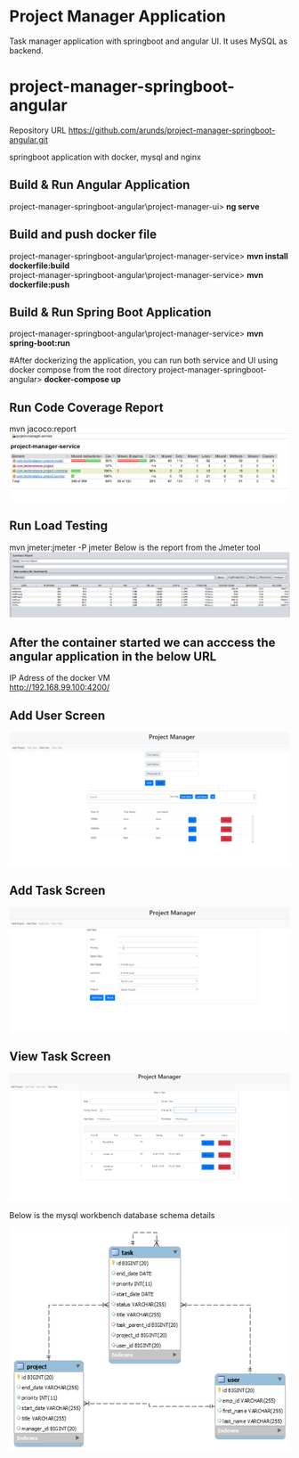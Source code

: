 # Project Manager Application
Task manager application with springboot and angular UI. It uses MySQL as backend.

# project-manager-springboot-angular
Repository URL
https://github.com/arunds/project-manager-springboot-angular.git

springboot application with docker, mysql and nginx

## Build & Run Angular Application
project-manager-springboot-angular\project-manager-ui> __ng serve__  

## Build and push docker file
project-manager-springboot-angular\project-manager-service> __mvn install dockerfile:build__  
project-manager-springboot-angular\project-manager-service> __mvn dockerfile:push__  

## Build & Run Spring Boot Application
project-manager-springboot-angular\project-manager-service> __mvn spring-boot:run__  


#After dockerizing the application, you can run both service and UI using docker compose from the root directory
project-manager-springboot-angular> __docker-compose up__  

## Run Code Coverage Report
mvn jacoco:report
![Code Coverage Report](screenshots/code-coverage-report.PNG?raw=true "Code Coverage Report")

## Run Load Testing
mvn jmeter:jmeter -P jmeter
Below is the report from the Jmeter tool 
![Load Testing Report](screenshots/load-testing-report.PNG?raw=true "Load Testing Report")


## After the container started we can acccess the angular application in the below URL
IP Adress of the docker VM  
http://192.168.99.100:4200/

## Add User Screen
![Add User](screenshots/user-screen.PNG?raw=true "Add User Screen")

## Add Task Screen
![Add Task](screenshots/add-task-screen.PNG?raw=true "Add Task Screen")

## View Task Screen

![View Task Screen](screenshots/view-task-screen.PNG?raw=true "View Task Screen")

Below is the mysql workbench database schema details

![MySql Workbench DB Schema](screenshots/project-manager-schema.PNG?raw=true "Database Schema")


